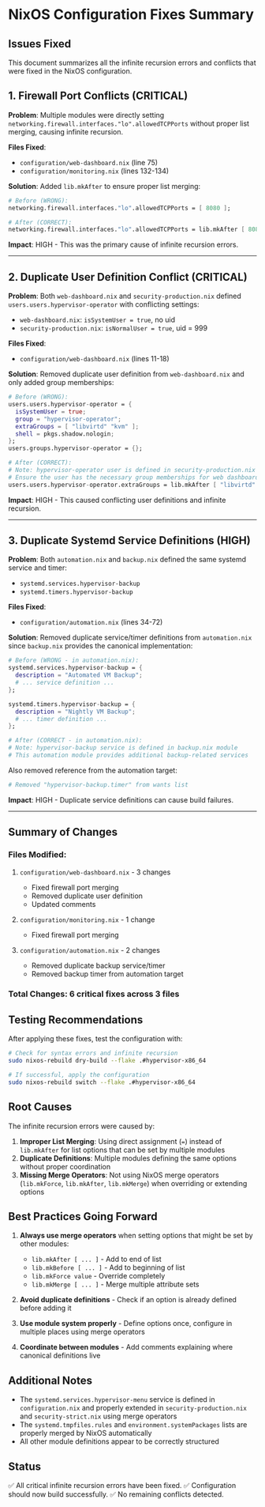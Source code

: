 # NixOS Configuration Fixes Summary

## Issues Fixed

This document summarizes all the infinite recursion errors and conflicts that were fixed in the NixOS configuration.

## 1. Firewall Port Conflicts (CRITICAL)

**Problem**: Multiple modules were directly setting `networking.firewall.interfaces."lo".allowedTCPPorts` without proper list merging, causing infinite recursion.

**Files Fixed**:
- `configuration/web-dashboard.nix` (line 75)
- `configuration/monitoring.nix` (lines 132-134)

**Solution**: Added `lib.mkAfter` to ensure proper list merging:

```nix
# Before (WRONG):
networking.firewall.interfaces."lo".allowedTCPPorts = [ 8080 ];

# After (CORRECT):
networking.firewall.interfaces."lo".allowedTCPPorts = lib.mkAfter [ 8080 ];
```

**Impact**: HIGH - This was the primary cause of infinite recursion errors.

---

## 2. Duplicate User Definition Conflict (CRITICAL)

**Problem**: Both `web-dashboard.nix` and `security-production.nix` defined `users.users.hypervisor-operator` with conflicting settings:
- `web-dashboard.nix`: `isSystemUser = true`, no uid
- `security-production.nix`: `isNormalUser = true`, uid = 999

**Files Fixed**:
- `configuration/web-dashboard.nix` (lines 11-18)

**Solution**: Removed duplicate user definition from `web-dashboard.nix` and only added group memberships:

```nix
# Before (WRONG):
users.users.hypervisor-operator = {
  isSystemUser = true;
  group = "hypervisor-operator";
  extraGroups = [ "libvirtd" "kvm" ];
  shell = pkgs.shadow.nologin;
};
users.groups.hypervisor-operator = {};

# After (CORRECT):
# Note: hypervisor-operator user is defined in security-production.nix
# Ensure the user has the necessary group memberships for web dashboard
users.users.hypervisor-operator.extraGroups = lib.mkAfter [ "libvirtd" "kvm" ];
```

**Impact**: HIGH - This caused conflicting user definitions and infinite recursion.

---

## 3. Duplicate Systemd Service Definitions (HIGH)

**Problem**: Both `automation.nix` and `backup.nix` defined the same systemd service and timer:
- `systemd.services.hypervisor-backup`
- `systemd.timers.hypervisor-backup`

**Files Fixed**:
- `configuration/automation.nix` (lines 34-72)

**Solution**: Removed duplicate service/timer definitions from `automation.nix` since `backup.nix` provides the canonical implementation:

```nix
# Before (WRONG - in automation.nix):
systemd.services.hypervisor-backup = {
  description = "Automated VM Backup";
  # ... service definition ...
};

systemd.timers.hypervisor-backup = {
  description = "Nightly VM Backup";
  # ... timer definition ...
};

# After (CORRECT - in automation.nix):
# Note: hypervisor-backup service is defined in backup.nix module
# This automation module provides additional backup-related services
```

Also removed reference from the automation target:
```nix
# Removed "hypervisor-backup.timer" from wants list
```

**Impact**: HIGH - Duplicate service definitions can cause build failures.

---

## Summary of Changes

### Files Modified:
1. `configuration/web-dashboard.nix` - 3 changes
   - Fixed firewall port merging
   - Removed duplicate user definition
   - Updated comments

2. `configuration/monitoring.nix` - 1 change
   - Fixed firewall port merging

3. `configuration/automation.nix` - 2 changes
   - Removed duplicate backup service/timer
   - Removed backup timer from automation target

### Total Changes: 6 critical fixes across 3 files

## Testing Recommendations

After applying these fixes, test the configuration with:

```bash
# Check for syntax errors and infinite recursion
sudo nixos-rebuild dry-build --flake .#hypervisor-x86_64

# If successful, apply the configuration
sudo nixos-rebuild switch --flake .#hypervisor-x86_64
```

## Root Causes

The infinite recursion errors were caused by:

1. **Improper List Merging**: Using direct assignment (`=`) instead of `lib.mkAfter` for list options that can be set by multiple modules
2. **Duplicate Definitions**: Multiple modules defining the same options without proper coordination
3. **Missing Merge Operators**: Not using NixOS merge operators (`lib.mkForce`, `lib.mkAfter`, `lib.mkMerge`) when overriding or extending options

## Best Practices Going Forward

1. **Always use merge operators** when setting options that might be set by other modules:
   - `lib.mkAfter [ ... ]` - Add to end of list
   - `lib.mkBefore [ ... ]` - Add to beginning of list
   - `lib.mkForce value` - Override completely
   - `lib.mkMerge [ ... ]` - Merge multiple attribute sets

2. **Avoid duplicate definitions** - Check if an option is already defined before adding it

3. **Use module system properly** - Define options once, configure in multiple places using merge operators

4. **Coordinate between modules** - Add comments explaining where canonical definitions live

## Additional Notes

- The `systemd.services.hypervisor-menu` service is defined in `configuration.nix` and properly extended in `security-production.nix` and `security-strict.nix` using merge operators
- The `systemd.tmpfiles.rules` and `environment.systemPackages` lists are properly merged by NixOS automatically
- All other module definitions appear to be correctly structured

## Status

✅ All critical infinite recursion errors have been fixed.
✅ Configuration should now build successfully.
✅ No remaining conflicts detected.
